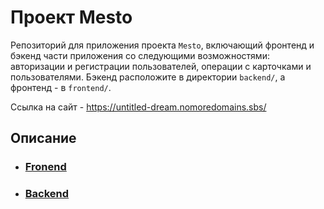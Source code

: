 # Проект Mesto
Репозиторий для приложения проекта `Mesto`, включающий фронтенд и бэкенд части приложения со следующими возможностями: авторизации и регистрации пользователей, операции с карточками и пользователями. Бэкенд расположите в директории `backend/`, а фронтенд - в `frontend/`. 

Ссылка на сайт - https://untitled-dream.nomoredomains.sbs/

## Описание
- ### [Fronend](https://github.com/untitled-dream/react-mesto-api-full/blob/main/frontend/README.md)
- ### [Backend](https://github.com/untitled-dream/react-mesto-api-full/blob/main/backend/README.md)